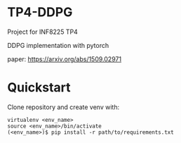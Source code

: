 # TP4-DDPG
Project for INF8225 TP4

DDPG implementation with pytorch

paper: https://arxiv.org/abs/1509.02971


# Quickstart
Clone repository and create venv with:
```
virtualenv <env_name>
source <env_name>/bin/activate
(<env_name>)$ pip install -r path/to/requirements.txt
```
